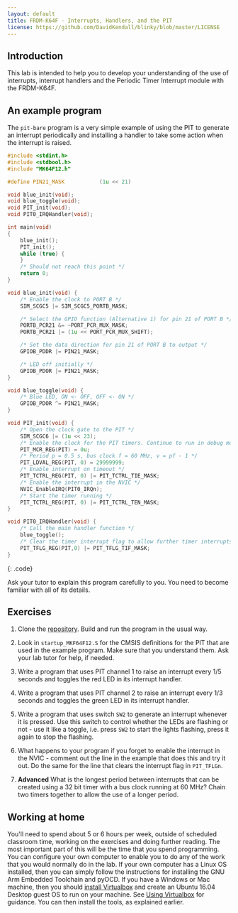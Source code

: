 ```yaml
---
layout: default
title: FRDM-K64F - Interrupts, Handlers, and the PIT
license: https://github.com/DavidKendall/blinky/blob/master/LICENSE
---
```


## Introduction

This lab is intended to help you to develop your understanding of the use
of interrupts, interrupt handlers and the Periodic Timer Interrupt module with
the FRDM-K64F.

## An example program

The `pit-bare` program is a very simple example of using the PIT to generate
an interrupt periodically and installing a handler to take some action when
the interrupt is raised.

```c
#include <stdint.h>
#include <stdbool.h>
#include "MK64F12.h"

#define PIN21_MASK           (1u << 21)

void blue_init(void);
void blue_toggle(void);
void PIT_init(void);
void PIT0_IRQHandler(void);

int main(void)
{
    blue_init();
    PIT_init();
    while (true) {
    }
    /* Should not reach this point */
    return 0;
}

void blue_init(void) {
    /* Enable the clock to PORT B */
    SIM_SCGC5 |= SIM_SCGC5_PORTB_MASK;

    /* Select the GPIO function (Alternative 1) for pin 21 of PORT B */
    PORTB_PCR21 &= ~PORT_PCR_MUX_MASK;
    PORTB_PCR21 |= (1u << PORT_PCR_MUX_SHIFT);

    /* Set the data direction for pin 21 of PORT B to output */
    GPIOB_PDDR |= PIN21_MASK;

    /* LED off initially */
    GPIOB_PDOR |= PIN21_MASK;
}

void blue_toggle(void) {
    /* Blue LED, ON <- OFF, OFF <- ON */
    GPIOB_PDOR ^= PIN21_MASK; 
}

void PIT_init(void) {
    /* Open the clock gate to the PIT */
    SIM_SCGC6 |= (1u << 23);
    /* Enable the clock for the PIT timers. Continue to run in debug mode */
    PIT_MCR_REG(PIT) = 0u;
    /* Period p = 0.5 s, bus clock f = 60 MHz, v = pf - 1 */ 
    PIT_LDVAL_REG(PIT, 0) = 29999999;
    /* Enable interrupt on timeout */
    PIT_TCTRL_REG(PIT, 0) |= PIT_TCTRL_TIE_MASK;
    /* Enable the interrupt in the NVIC */
    NVIC_EnableIRQ(PIT0_IRQn);
    /* Start the timer running */
    PIT_TCTRL_REG(PIT, 0) |= PIT_TCTRL_TEN_MASK;
}

void PIT0_IRQHandler(void) {
    /* Call the main handler function */
    blue_toggle();
    /* Clear the timer interrupt flag to allow further timer interrupts */
    PIT_TFLG_REG(PIT,0) |= PIT_TFLG_TIF_MASK;
}
```
{: .code}

Ask your tutor to explain this program carefully to you. You need to become
familiar with all of its details.


## Exercises

1. Clone the [repository](https://github.com/davidkendall/pit-bare). Build 
   and run the program in the usual way. 

1. Look in `startup_MKF64F12.S` for the CMSIS definitions for the PIT that are 
   used in the example program. Make sure that you understand them. Ask your lab
   tutor for help, if needed.

1. Write a program that uses PIT channel 1 to raise an interrupt every 
   1/5 seconds and toggles the red LED in its interrupt handler.

1. Write a program that uses PIT channel 2 to raise an interrupt every 
   1/3 seconds and toggles the green LED in its interrupt handler.

1. Write a program that uses switch `SW2` to generate an interrupt whenever 
   it is pressed. Use this switch to control whether the LEDs are flashing or
   not - use it like a toggle, i.e. press `SW2` to start the lights flashing,
   press it again to stop the flashing.

1. What happens to your program if you forget to enable the interrupt in the
   NVIC - comment out the line in the example that does this and try it out. Do
   the same for the line that clears the interrupt flag in `PIT_TFLGn`.

1. **Advanced** What is the longest period between interrupts that can be
   created using a 32 bit timer with a bus clock running at 60 MHz? Chain two
   timers together to allow the use of a longer period.

## Working at home

You'll need to spend about 5 or 6 hours per week, outside of scheduled
classroom time, working on the exercises and doing further reading. The most
important part of this will be the time that you spend programming. You can
configure your own computer to enable you to do any of the work that you would
normally do in the lab. If your own computer has a Linux OS installed, then you
can simply follow the instructions for installing the GNU Arm Embedded
Toolchain and pyOCD.  If you have a Windows or Mac machine, then you should
[install Virtualbox](https://www.virtualbox.org/manual/ch02.html) and create an
Ubuntu 16.04 Desktop guest OS to run on your machine. See [Using
Virtualbox](http://hesabu.net/kf4005/L01.html#using-virtualbox) for guidance.
You can then install the tools, as explained earlier.


